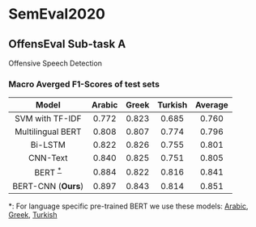 # SemEval2020

## OffensEval Sub-task A

Offensive Speech Detection

### Macro Averged F1-Scores of test sets

| Model                     | Arabic | Greek | Turkish | Average |
|:-------------------------:|:------:|:-----:|:-------:|:-------:|
| SVM with TF-IDF           | 0.772  | 0.823 | 0.685   | 0.760   |
| Multilingual BERT         | 0.808  | 0.807 | 0.774   | 0.796   |
| Bi-LSTM                   | 0.822  | 0.826 | 0.755   | 0.801   |
| CNN-Text                  | 0.840  | 0.825 | 0.751   | 0.805   |
| BERT <sup>[*](#bert)</sup>| 0.884  | 0.822 | 0.816   | 0.841   |
| BERT-CNN (__Ours__)       | 0.897  | 0.843 | 0.814   | 0.851   |

<a name="bert">*</a>: For language specific pre-trained BERT we use these models: [Arabic](https://github.com/alisafaya/Arabic-BERT), [Greek](https://github.com/nlpaueb/greek-bert), [Turkish](https://github.com/stefan-it/turkish-bert) 